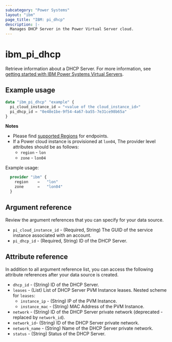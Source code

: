 ```yaml
---
subcategory: "Power Systems"
layout: "ibm"
page_title: "IBM: pi_dhcp"
description: |-
  Manages DHCP Server in the Power Virtual Server cloud.
---
```


# ibm_pi_dhcp
Retrieve information about a DHCP Server. For more information, see [getting started with IBM Power Systems Virtual Servers](https://cloud.ibm.com/docs/power-iaas?topic=power-iaas-getting-started).

## Example usage
```terraform
data "ibm_pi_dhcp" "example" {
  pi_cloud_instance_id = "<value of the cloud_instance_id>"
  pi_dhcp_id = "0e48e1be-9f54-4a67-ba55-7e31ce98b65a"
}
```

**Notes**
- Please find [supported Regions](https://cloud.ibm.com/apidocs/power-cloud#endpoint) for endpoints.
- If a Power cloud instance is provisioned at `lon04`, The provider level attributes should be as follows:
  - `region` - `lon`
  - `zone` - `lon04`

Example usage:
  ```terraform
    provider "ibm" {
      region    =   "lon"
      zone      =   "lon04"
    }
  ```

## Argument reference
Review the argument references that you can specify for your data source.

- `pi_cloud_instance_id` - (Required, String) The GUID of the service instance associated with an account.
- `pi_dhcp_id` - (Required, String) ID of the DHCP Server.

## Attribute reference
In addition to all argument reference list, you can access the following attribute references after your data source is created.

- `dhcp_id` - (String) ID of the DHCP Server.
- `leases` - (List) List of DHCP Server PVM Instance leases.
  Nested scheme for `leases`:
  - `instance_ip` - (String) IP of the PVM Instance.
  - `instance_mac` - (String) MAC Address of the PVM Instance.
- `network` - (String) ID of the DHCP Server private network (deprecated - replaced by `network_id`).
- `network_id`- (String) ID of the DHCP Server private network.
- `network_name` - (String) Name of the DHCP Server private network.
- `status` - (String) Status of the DHCP Server.
